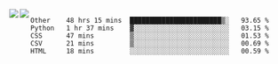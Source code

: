 <a href="https://github.com/anuraghazra/github-readme-stats">
  <img align="left" src="https://github-readme-stats.vercel.app/api?username=Tanesan&count_private=true&show_icons=true" />
</a>
<a href="https://github.com/anuraghazra/github-readme-stats">
  <img align="left" src="https://github-readme-stats.vercel.app/api/top-langs/?username=Tanesan" />
</a>

<!--START_SECTION:waka-->
```text
Other    48 hrs 15 mins  ███████████████████████▒░   93.65 % 
Python   1 hr 37 mins    ▓░░░░░░░░░░░░░░░░░░░░░░░░   03.15 % 
CSS      47 mins         ▒░░░░░░░░░░░░░░░░░░░░░░░░   01.53 % 
CSV      21 mins         ▒░░░░░░░░░░░░░░░░░░░░░░░░   00.69 % 
HTML     18 mins         ░░░░░░░░░░░░░░░░░░░░░░░░░   00.59 % 
```
<!--END_SECTION:waka-->
